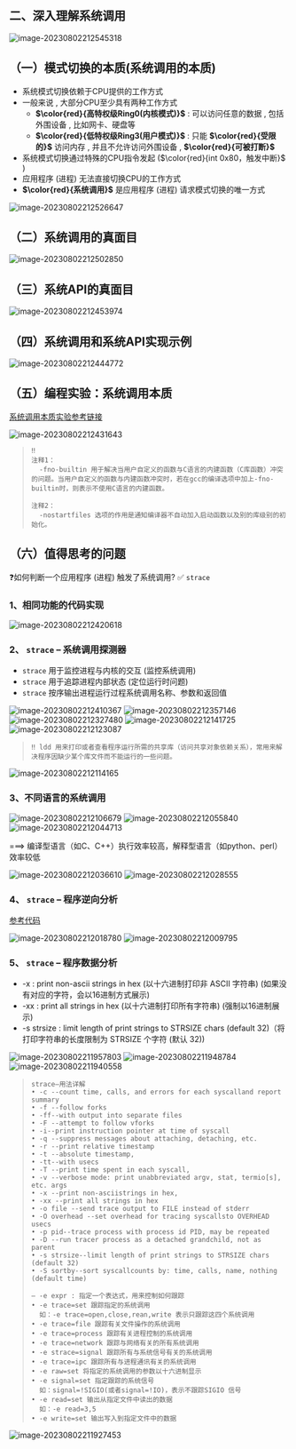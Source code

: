 ## 二、深入理解系统调用

<img src="./assets/image-20230802212545318.png" alt="image-20230802212545318" /> 

## （一）模式切换的本质(系统调用的本质)

* 系统模式切换依赖于CPU提供的工作方式
* 一般来说 , 大部分CPU至少具有两种工作方式
    * **$\color{red}{高特权级Ring0(内核模式)}$**  : 可以访问任意的数据 , 包括外围设备 , 比如网卡、硬盘等
    * **$\color{red}{低特权级Ring3(用户模式)}$**  : 只能 **$\color{red}{受限的}$**  访问内存 , 并且不允许访问外围设备 , **$\color{red}{可被打断}$** 
* 系统模式切换通过特殊的CPU指令发起 ($\color{red}{int 0x80，触发中断}$ )
* 应用程序 (进程) 无法直接切换CPU的工作方式
* **$\color{red}{系统调用}$** 是应用程序 (进程) 请求模式切换的唯一方式

<img src="./assets/image-20230802212526647.png" alt="image-20230802212526647" /> 

## （二）系统调用的真面目

<img src="./assets/image-20230802212502850.png" alt="image-20230802212502850" /> 

## （三）系统API的真面目

<img src="./assets/image-20230802212453974.png" alt="image-20230802212453974" /> 

## （四）系统调用和系统API实现示例

<img src="./assets/image-20230802212444772.png" alt="image-20230802212444772" /> 

## （五）编程实验：系统调用本质

[系统调用本质实验参考链接](https://github.com/WONGZEONJYU/Linux_System_Program/blob/main/1.Sys_Call/program.c)

<img src="./assets/image-20230802212431643.png" alt="image-20230802212431643" /> 

> ```
> ‼️
> 注释1：
>   -fno-builtin 用于解决当用户自定义的函数与C语言的内建函数（C库函数）冲突的问题。当用户自定义的函数与内建函数冲突时，若在gcc的编译选项中加上-fno-builtin时，则表示不使用C语言的内建函数。
>   
> 注释2：
>   -nostartfiles 选项的作用是通知编译器不自动加入启动函数以及别的库级别的初始化。
> ```

## （六）值得思考的问题
❓如何判断一个应用程序 (进程) 触发了系统调用?
✅ `strace`

### 1、相同功能的代码实现

<img src="./assets/image-20230802212420618.png" alt="image-20230802212420618" /> 

### 2、 `strace`  – 系统调用探测器

*  `strace` 用于监控进程与内核的交互 (监控系统调用)
*  `strace` 用于追踪进程内部状态 (定位运行时问题)
*  `strace` 按序输出进程运行过程系统调用名称、参数和返回值

<img src="./assets/image-20230802212410367.png" alt="image-20230802212410367" /> 

<img src="./assets/image-20230802212357146.png" alt="image-20230802212357146" /> 

<img src="./assets/image-20230802212327480.png" alt="image-20230802212327480" /> 

<img src="./assets/image-20230802212141725.png" alt="image-20230802212141725" /> 

<img src="./assets/image-20230802212123087.png" alt="image-20230802212123087" /> 

>```
>‼️ ldd 用来打印或者查看程序运行所需的共享库（访问共享对象依赖关系），常用来解决程序因缺少某个库文件而不能运行的一些问题。
>```

<img src="./assets/image-20230802212114165.png" alt="image-20230802212114165" /> 

### 3、不同语言的系统调用

<img src="./assets/image-20230802212106679.png" alt="image-20230802212106679" /> 

<img src="./assets/image-20230802212055840.png" alt="image-20230802212055840" /> 

<img src="./assets/image-20230802212044713.png" alt="image-20230802212044713" /> 

===> 编译型语言（如C、C++）执行效率较高，解释型语言（如python、perl）效率较低

<img src="./assets/image-20230802212036610.png" alt="image-20230802212036610" /> 

<img src="./assets/image-20230802212028555.png" alt="image-20230802212028555" /> 

### 4、 `strace`  – 程序逆向分析

[参考代码](https://github.com/WONGZEONJYU/Linux_System_Program/blob/main/1.Sys_Call/fcopy.c)

<img src="./assets/image-20230802212018780.png" alt="image-20230802212018780" /> 

<img src="./assets/image-20230802212009795.png" alt="image-20230802212009795" /> 

### 5、 `strace`  – 程序数据分析

* -x : print non-ascii strings in hex (以十六进制打印非 ASCII 字符串) (如果没有对应的字符，会以16进制方式展示)
* -xx : print all strings in hex (以十六进制打印所有字符串) (强制以16进制展示)
* -s strsize : limit length of print strings to STRSIZE chars (default 32)（将打印字符串的长度限制为 STRSIZE 个字符 (默认 32))

<img src="./assets/image-20230802211957803.png" alt="image-20230802211957803" /> 

<img src="./assets/image-20230802211948784.png" alt="image-20230802211948784" /> 

<img src="./assets/image-20230802211940558.png" alt="image-20230802211940558" /> 

> ```
> strace–用法详解
> • -c --count time, calls, and errors for each syscalland report summary
> • -f --follow forks
> • -ff--with output into separate files
> • -F --attempt to follow vforks
> • -i--print instruction pointer at time of syscall
> • -q --suppress messages about attaching, detaching, etc.
> • -r --print relative timestamp
> • -t --absolute timestamp,
> • -tt--with usecs
> • -T --print time spent in each syscall, 
> • -v --verbose mode: print unabbreviated argv, stat, termio[s], etc. args
> • -x --print non-asciistrings in hex, 
> • -xx --print all strings in hex
> • -o file --send trace output to FILE instead of stderr
> • -O overhead --set overhead for tracing syscallsto OVERHEAD usecs
> • -p pid--trace process with process id PID, may be repeated
> • -D --run tracer process as a detached grandchild, not as parent
> • -s strsize--limit length of print strings to STRSIZE chars (default 32)
> • -S sortby--sort syscallcounts by: time, calls, name, nothing (default time)
> 
> ```
>
> ```
> – -e expr : 指定一个表达式，用来控制如何跟踪
> • -e trace=set 跟踪指定的系统调用
> 	如：-e trace=open,close,rean,write 表示只跟踪这四个系统调用
> • -e trace=file 跟踪有关文件操作的系统调用
> • -e trace=process 跟踪有关进程控制的系统调用
> • -e trace=network 跟踪与网络有关的所有系统调用
> • -e strace=signal 跟踪所有与系统信号有关的系统调用
> • -e trace=ipc 跟踪所有与进程通讯有关的系统调用
> • -e raw=set 将指定的系统调用的参数以十六进制显示
> • -e signal=set 指定跟踪的系统信号
> 	如：signal=!SIGIO(或者signal=!IO)，表示不跟踪SIGIO 信号
> • -e read=set 输出从指定文件中读出的数据
> 	如：-e read=3,5 
> • -e write=set 输出写入到指定文件中的数据
> ```
>

<img src="./assets/image-20230802211927453.png" alt="image-20230802211927453" /> 
